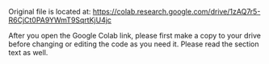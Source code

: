 Original file is located at:
https://colab.research.google.com/drive/1zAQ7r5-R6CjCt0PA9YWmT9SqrtKjU4jc

After you open the Google Colab link, please first make a copy to your drive before changing or editing the code as you need it. Please read the section text as well.
